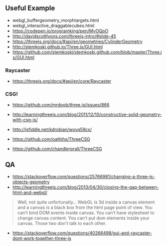 ## Useful Example

* webgl_buffergeometry_morphtargets.html
* webgl_interactive_draggablecubes.html
* https://codepen.io/programking/pen/MyOQpO
* http://davidscottlyons.com/threejs-intro/#slide-45
* https://threejs.org/docs/#api/en/geometries/CylinderGeometry
* http://stemkoski.github.io/Three.js/GUI.html
* https://github.com/stemkoski/stemkoski.github.com/blob/master/Three.js/GUI.html

### Raycaster
* https://threejs.org/docs/#api/en/core/Raycaster

### CSG!
* https://github.com/mrdoob/three.js/issues/866
* http://learningthreejs.com/blog/2011/12/10/constructive-solid-geometry-with-csg-js/
* http://jsfiddle.net/kdrobian/wovq59cx/

* https://github.com/oathihs/ThreeCSG
* https://github.com/chandlerprall/ThreeCSG
## QA
* https://stackoverflow.com/questions/25766981/changing-a-three-js-objects-geometry
* http://learningthreejs.com/blog/2013/04/30/closing-the-gap-between-html-and-webgl/
> Well, not quite unfortunatly… WebGL is 3d inside a canvas element and a canvas is a black box from the html page point of view. You can’t bind DOM events inside canvas. You can’t have stylesheet to change canvas content. You can’t put dom elements inside your canvas. Those two don’t talk to each other.
* https://stackoverflow.com/questions/40266498/gui-and-raycaster-dont-work-together-three-js
